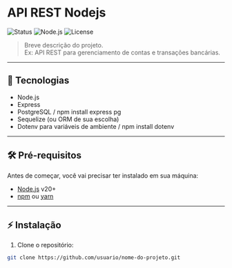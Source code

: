 # API REST Nodejs

![Status](https://img.shields.io/badge/status-em%20desenvolvimento-yellow)
![Node.js](https://img.shields.io/badge/Node.js-v20+-green)
![License](https://img.shields.io/badge/license-MIT-blue)

> Breve descrição do projeto.  
> Ex: API REST para gerenciamento de contas e transações bancárias.

---

## 🚀 Tecnologias

- Node.js
- Express
- PostgreSQL
  / npm install express pg
- Sequelize (ou ORM de sua escolha)
- Dotenv para variáveis de ambiente
  / npm install dotenv
   
---

## 🛠 Pré-requisitos

Antes de começar, você vai precisar ter instalado em sua máquina:

- [Node.js](https://nodejs.org/en/) v20+
- [npm](https://www.npmjs.com/) ou [yarn](https://yarnpkg.com/)

---

## ⚡ Instalação

1. Clone o repositório:
```bash
git clone https://github.com/usuario/nome-do-projeto.git
